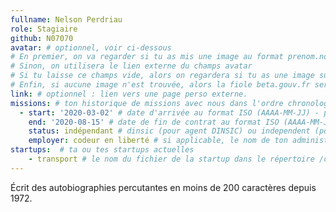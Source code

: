 ```yaml
---
fullname: Nelson Perdriau
role: Stagiaire 
github: N07070
avatar: # optionnel, voir ci-dessous
# En premier, on va regarder si tu as mis une image au format prenom.nom dans /img/authors/
# Sinon, on utilisera le lien externe du champs avatar
# Si tu laisse ce champs vide, alors on regardera si tu as une image sur GitHub
# Enfin, si aucune image n'est trouvée, alors la fiole beta.gouv.fr sera utilisée sur la page communauté
link: # optionnel : lien vers une page perso externe.
missions: # ton historique de missions avec nous dans l'ordre chronologique. Remplis déjà la première pour commencer !
  - start: '2020-03-02' # date d'arrivée au format ISO (AAAA-MM-JJ) - pense à bien garder les '' !
    end: '2020-08-15' # date de fin de contrat au format ISO (AAAA-MM-JJ) - pense à bien garder les '' !
    status: indépendant # dinsic (pour agent DINSIC) ou independent (pour indépendant) ou admin (pour agent d'une autre administration) ou service (pour société de service)
    employer: codeur en liberté # si applicable, le nom de ton administration, SSII, etc.
startups:  # ta ou tes startups actuelles
    - transport # le nom du fichier de la startup dans le répertoire /content/_startups/ sans l'extension .md
---
```


Écrit des autobiographies percutantes en moins de 200 caractères depuis 1972.
